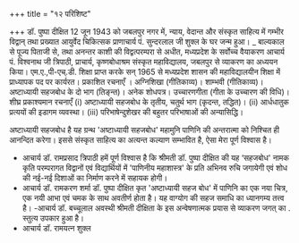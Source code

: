 +++
title = "१२ परिशिष्ट"

+++
डॉ. पुष्पा दीक्षित 12 जून 1943 को जबलपुर नगर में, न्याय, वेदान्त और संस्कृत साहित्य में गम्भीर विद्वान् तथा प्रख्यात आयुर्वेद चिकित्सक प्राणाचार्य पं. सुन्दरलाल जी शुक्ल के घर जन्म हुआ।
_ बाल्यकाल से पूज्य पिताजी से, तथा अनन्तर काशी की विद्वत्परम्परा से अधीत, मध्यप्रदेश के सर्वोच्च वैयाकरण आचार्य पं. विश्वनाथ जी त्रिपाठी, प्राचार्य, कृष्णबोधाश्रम संस्कृत महाविद्यालय, जबलपुर से व्याकरण का अध्ययन किया।
एम.ए.,पी-एच्.डी. शिक्षा प्राप्त करके सन् 1965 से मध्यप्रदेश शासन की महाविद्यालयीन शिक्षा में प्राध्यापक पद पर कार्यरत। प्रकाशित रचनाएँ
। अग्निशिखा (गीतिकाव्य)। शाम्भवी (गीतिकाव्य)। अष्टाध्यायी सहजबोध के दो भाग (तिङ्न्त)। अनेक शोधपत्र। उच्चारणगीता (गीता के उच्चारण की
विधि)। शीघ्र प्रकाश्यमान रचनाएँ
(i) अष्टाध्यायी सहजबोध के तृतीय, चतुर्थ भाग (कृदन्त, तद्धित)। (ii) आर्धधातुक प्रत्ययों की इडागम व्यवस्था। (iii) परिभाषेन्दुशेखर की बहुतर परिभाषाओं
की अन्यासिद्धि।

अष्टाध्यायी सहजबोध है
यह ग्रन्थ 'अष्टाध्यायी सहजबोध' महामुनि पाणिनि की अन्तरात्मा को निश्चित ही आनन्दित करेगा। इससे संस्कृत साहित्य का अत्यन्त कल्याण
सम्भावित है, ऐसा मेरा पूर्ण विश्वास है।
- आचार्य डॉ. रामप्रसाद त्रिपाठी हमें पूर्ण विश्वास है कि श्रीमती डॉ. पुष्पा दीक्षित की यह ‘सहजबोध' नामक कृति परम्परागत विद्वानों एवं विद्यार्थियों में 'पाणिनीय महाशास्त्र' के प्रति अभिनव रुचि जगायेगी एवं शोध की नई-नई दिशाओं का निर्माण करने में सहायक होगी।
- आचार्य डॉ. रामकरण शर्मा डॉ. पुष्पा दीक्षित कृत 'अष्टाध्यायी सहज बोध' में पाणिनि का एक नया चित्र, एक नयी आभा एवं चमक के साथ अवतीर्ण होता है। यह वाग्योग की सहज समाधि का ध्यानगम्य तत्त्व है।
-आचार्य डॉ. बच्चूलाल अवस्थी श्रीमती दीक्षिता के इस अन्वेषणात्मक प्रयास से व्याकरण जगत् का . स्तुत्य उपकार हुआ है।
- आचार्य डॉ. रामयत्न शुक्ल